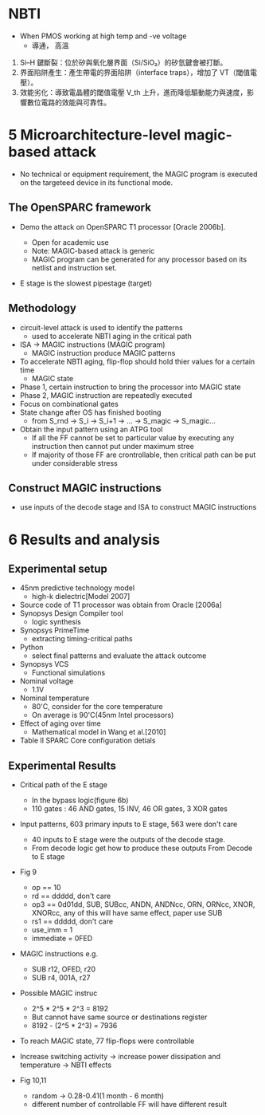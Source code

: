 # NBTI
- When PMOS working at high temp and -ve voltage
    - 導通， 高溫
1. Si–H 鍵斷裂：位於矽與氧化層界面（Si/SiO₂）的矽氫鍵會被打斷。
2. 界面陷阱產生：產生帶電的界面陷阱（interface traps），增加了 VT（閾值電壓）。
3. 效能劣化：導致電晶體的閾值電壓 V_th 上升，進而降低驅動能力與速度，影響數位電路的效能與可靠性。

# 5 Microarchitecture-level magic-based attack

- No technical or equipment requirement, the MAGIC program is executed on the targeteed device in its functional mode.

## The OpenSPARC framework
- Demo the attack on OpenSPARC T1 processor [Oracle 2006b].
    - Open for academic use
    - Note: MAGIC-based attack is generic 
    - MAGIC program can be generated for any processor based on its netlist and instruction set.

- E stage is the slowest pipestage (target)

## Methodology
- circuit-level attack is used to identify the patterns
    - used to accelerate NBTI aging in the critical path
- ISA -> MAGIC instructions (MAGIC program)
    - MAGIC instruction produce MAGIC patterns
- To accelerate NBTI aging, flip-flop should hold thier values for a certain time
    - MAGIC state
- Phase 1, certain instruction to bring the processor into MAGIC state
- Phase 2, MAGIC instruction are repeatedly executed
- Focus on combinational gates
- State change after OS has finished booting
    - from S_rnd -> S_i -> S_i+1 -> ... -> S_magic -> S_magic...
- Obtain the input pattern using an ATPG tool
    - If all the FF cannot be set to particular value by executing any instruction then cannot put under maximum stree
    - If majority of those FF are crontrollable, then critical path can be put under considerable stress

## Construct MAGIC instructions
- use inputs of the decode stage and ISA to construct MAGIC instructions

# 6 Results and analysis

## Experimental setup
- 45nm predictive technology model
    - high-k dielectric[Model 2007]
- Source code of T1 processor was obtain from Oracle [2006a]
- Synopsys Design Compiler tool
    - logic synthesis
- Synopsys PrimeTime
    - extracting timing-critical paths
- Python
    - select final patterns and evaluate the attack outcome
- Synopsys VCS 
    - Functional simulations
- Nominal voltage 
    - 1.1V
- Nominal temperature 
    - 80'C, consider for the core temperature
    - On average is 90'C(45nm Intel processors)
- Effect of aging over time
    - Mathematical model in Wang et al.[2010]
- Table II SPARC Core configuration detials
## Experimental Results
- Critical path of the E stage
    - In the bypass logic(figure 6b)
    - 110 gates : 46 AND gates, 15 INV, 46 OR gates, 3 XOR gates
- Input patterns, 603 primary inputs to E stage, 563 were don't care
    - 40 inputs to E stage were the outputs of the decode stage.
    - From decode logic get how to produce these outputs From Decode to E stage
- Fig 9
    - op == 10
    - rd == ddddd, don't care
    - op3 == 0d01dd, SUB, SUBcc, ANDN, ANDNcc, ORN, ORNcc, XNOR, XNORcc, any of this will have same effect, paper use SUB
    - rs1 == ddddd, don't care
    - use_imm = 1
    - immediate = 0FED
- MAGIC instructions e.g. 
    - SUB r12, OFED, r20
    - SUB r4, 001A, r27
- Possible MAGIC instruc
    - 2^5 * 2^5 * 2^3 = 8192
    - But cannot have same source or destinations register
    - 8192 - (2^5 * 2^3) = 7936
- To reach MAGIC state, 77 flip-flops were controllable

- Increase switching activity -> increase power dissipation and temperature -> NBTI effects

- Fig 10,11
    - random -> 0.28-0.41(1 month - 6 month)
    - different number of controllable FF will have different result
    